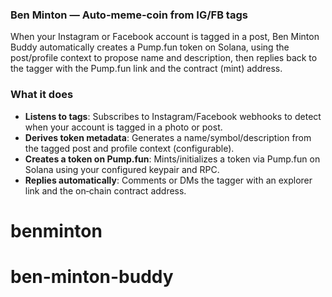 ### Ben Minton — Auto-meme-coin from IG/FB tags




When your Instagram or Facebook account is tagged in a post, Ben Minton Buddy automatically creates a Pump.fun token on Solana, using the post/profile context to propose name and description, then replies back to the tagger with the Pump.fun link and the contract (mint) address.

### What it does

- **Listens to tags**: Subscribes to Instagram/Facebook webhooks to detect when your account is tagged in a photo or post.
- **Derives token metadata**: Generates a name/symbol/description from the tagged post and profile context (configurable).
- **Creates a token on Pump.fun**: Mints/initializes a token via Pump.fun on Solana using your configured keypair and RPC.
- **Replies automatically**: Comments or DMs the tagger with an explorer link and the on‑chain contract address.

# benminton
# ben-minton-buddy
